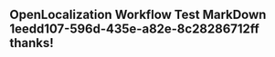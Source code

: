 <properties
ms.topic="hero-topic"
ms.test1="hero-topic"
ms.test2="test"/>

## OpenLocalization Workflow Test MarkDown 1eedd107-596d-435e-a82e-8c28286712ff thanks!

